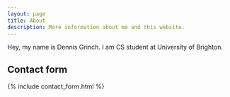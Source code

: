 ```yaml
---
layout: page
title: About
description: More information about me and this website.
---
```



Hey, my name is Dennis Grinch. I am CS student at University of Brighton. 

## Contact form

{% include contact_form.html %}

